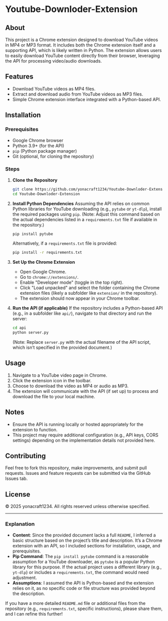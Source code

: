 # Youtube-Downloder-Extension

## About

This project is a Chrome extension designed to download YouTube videos in MP4 or MP3 format. It includes both the Chrome extension itself and a supporting API, which is likely written in Python. The extension allows users to easily download YouTube content directly from their browser, leveraging the API for processing video/audio downloads.

## Features

- Download YouTube videos as MP4 files.
- Extract and download audio from YouTube videos as MP3 files.
- Simple Chrome extension interface integrated with a Python-based API.

## Installation

### Prerequisites

- Google Chrome browser
- Python 3.9+ (for the API)
- `pip` (Python package manager)
- Git (optional, for cloning the repository)

### Steps

1. **Clone the Repository**
   ```bash
   git clone https://github.com/yonacraft1234/Youtube-Downloder-Extension.git
   cd Youtube-Downloder-Extension
   ```

2. **Install Python Dependencies**
   Assuming the API relies on common Python libraries for YouTube downloading (e.g., `pytube` or `yt-dlp`), install the required packages using `pip`. (Note: Adjust this command based on the actual dependencies listed in a `requirements.txt` file if available in the repository.)
   ```bash
   pip install pytube
   ```
   Alternatively, if a `requirements.txt` file is provided:
   ```bash
   pip install -r requirements.txt
   ```

3. **Set Up the Chrome Extension**
   - Open Google Chrome.
   - Go to `chrome://extensions/`.
   - Enable "Developer mode" (toggle in the top right).
   - Click "Load unpacked" and select the folder containing the Chrome extension files (likely a subfolder like `extension/` in the repository).
   - The extension should now appear in your Chrome toolbar.

4. **Run the API (if applicable)**
   If the repository includes a Python-based API (e.g., in a subfolder like `api/`), navigate to that directory and run the server:
   ```bash
   cd api
   python server.py
   ```
   (Note: Replace `server.py` with the actual filename of the API script, which isn’t specified in the provided document.)

## Usage

1. Navigate to a YouTube video page in Chrome.
2. Click the extension icon in the toolbar.
3. Choose to download the video as MP4 or audio as MP3.
4. The extension will communicate with the API (if set up) to process and download the file to your local machine.

## Notes

- Ensure the API is running locally or hosted appropriately for the extension to function.
- This project may require additional configuration (e.g., API keys, CORS settings) depending on the implementation details not provided here.

## Contributing

Feel free to fork this repository, make improvements, and submit pull requests. Issues and feature requests can be submitted via the GitHub Issues tab.

## License

© 2025 yonacraft1234. All rights reserved unless otherwise specified.

---

### Explanation
- **Content**: Since the provided document lacks a full `README`, I inferred a basic structure based on the project’s title and description. It’s a Chrome extension with an API, so I included sections for installation, usage, and prerequisites.
- **Pip Command**: The `pip install pytube` command is a reasonable assumption for a YouTube downloader, as `pytube` is a popular Python library for this purpose. If the actual project uses a different library (e.g., `yt-dlp`) or includes a `requirements.txt`, the command would need adjustment.
- **Assumptions**: I assumed the API is Python-based and the extension relies on it, as no specific code or file structure was provided beyond the description.

If you have a more detailed `README.md` file or additional files from the repository (e.g., `requirements.txt`, specific instructions), please share them, and I can refine this further!
